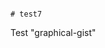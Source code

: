                                                                                                                                                                                                                                                                                                                                                                                                                                                                                 # test7
Test "graphical-gist"